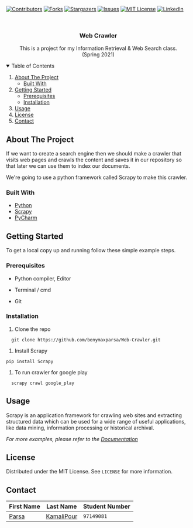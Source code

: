 [![Contributors][contributors-shield]][contributors-url]
[![Forks][forks-shield]][forks-url]
[![Stargazers][stars-shield]][stars-url]
[![Issues][issues-shield]][issues-url]
[![MIT License][license-shield]][license-url]
[![LinkedIn][linkedin-shield]][linkedin-url]



<!-- PROJECT LOGO -->
<br />
<p align="center">
  
  <h3 align="center">Web Crawler</h3>
  
  <p align="center">
    This is a project for my Information Retrieval & Web Search class.
    <br />
    (Spring 2021)
    <br />
    



<!-- TABLE OF CONTENTS -->
<details open="open">
  <summary>Table of Contents</summary>
  <ol>
    <li>
      <a href="#about-the-project">About The Project</a>
      <ul>
        <li><a href="#built-with">Built With</a></li>
      </ul>
    </li>
    <li>
      <a href="#getting-started">Getting Started</a>
      <ul>
        <li><a href="#prerequisites">Prerequisites</a></li>
        <li><a href="#installation">Installation</a></li>
      </ul>
    </li>
    <li><a href="#usage">Usage</a></li>
    <li><a href="#license">License</a></li>
    <li><a href="#contact">Contact</a></li>
  </ol>
</details>



<!-- ABOUT THE PROJECT -->
## About The Project

If we want to create a search engine then we should make a crawler that visits web pages and crawls the content and saves it in our repository so that later we can use them to index our documents.

We're going to use a python framework called Scrapy to make this crawler.


### Built With


* [Python](https://www.python.org)
* [Scrapy](https://scrapy.org)
* [PyCharm](https://www.jetbrains.com/pycharm)



<!-- GETTING STARTED -->
## Getting Started

To get a local copy up and running follow these simple example steps.

### Prerequisites

* Python compiler, Editor 

* Terminal / cmd

* Git

### Installation

1. Clone the repo
 ```
   git clone https://github.com/benymaxparsa/Web-Crawler.git
 ```
1. Install Scrapy 
  ``` 
  pip install Scrapy
  ```
1. To run crawler for google play
 ```
   scrapy crawl google_play
 ```



<!-- USAGE EXAMPLES -->
## Usage

Scrapy is an application framework for crawling web sites and extracting structured data which can be used for a wide range of useful applications, like data mining, information processing or historical archival.

_For more examples, please refer to the [Documentation](https://docs.scrapy.org/en/latest/index.html)_



<!-- LICENSE -->
## License

Distributed under the MIT License. See `LICENSE` for more information.



<!-- CONTACT -->
## Contact

First Name | Last Name | Student Number
--- | --- | ---
[Parsa](https://github.com/benymaxparsa) | [KamaliPour](https://github.com/benymaxparsa) | `97149081`






<!-- MARKDOWN LINKS & IMAGES -->
<!-- https://www.markdownguide.org/basic-syntax/#reference-style-links -->
[contributors-shield]: https://img.shields.io/github/contributors/benymaxparsa/Web-Crawler?style=for-the-badge
[contributors-url]: https://github.com/benymaxparsa/Web-Crawler/graphs/contributors
[forks-shield]: https://img.shields.io/github/forks/benymaxparsa/Web-Crawler?style=for-the-badge
[forks-url]: https://github.com/benymaxparsa/Web-Crawler/network/members
[stars-shield]: https://img.shields.io/github/stars/benymaxparsa/Web-Crawler?style=for-the-badge
[stars-url]: https://github.com/benymaxparsa/Web-Crawler/stargazers
[issues-shield]: https://img.shields.io/github/issues/benymaxparsa/Web-Crawler?style=for-the-badge
[issues-url]: https://github.com/benymaxparsa/Web-Crawler/issues
[license-shield]: https://img.shields.io/github/license/benymaxparsa/Web-Crawler?style=for-the-badge
[license-url]: https://github.com/benymaxparsa/Web-Crawler/blob/main/LICENSE.md
[linkedin-shield]: https://img.shields.io/badge/-LinkedIn-black.svg?style=for-the-badge&logo=linkedin&colorB=555
[linkedin-url]: https://www.linkedin.com/in/parsakamalipour/
